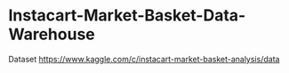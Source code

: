 # Instacart-Market-Basket-Data-Warehouse

Dataset https://www.kaggle.com/c/instacart-market-basket-analysis/data
